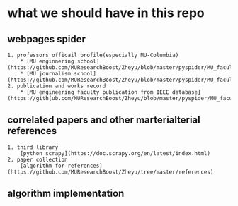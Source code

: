 # what we should have in this repo

## webpages spider 
	1. professors officail profile(especially MU-Columbia)
		* [MU enginnering school](https://github.com/MUResearchBoost/Zheyu/blob/master/pyspider/MU_faculty/MU_faculty/spiders/engineering_faculty.py)
		* [MU journalism school](https://github.com/MUResearchBoost/Zheyu/blob/master/pyspider/MU_faculty/MU_faculty/spiders/journalism_faculty.py)
	2. publication and works record
		* [MU engineering_faculty publication from IEEE database](https://gith[ub.com/MUResearchBoost/Zheyu/blob/master/pyspider/MU_faculty/MU_faculty/spiders/IEEESpider.py)
## correlated papers and other marterialterial references
	1. third library
		[python scrapy](https://doc.scrapy.org/en/latest/index.html) 
	2. paper collection
		[algorithm for references](https://github.com/MUResearchBoost/Zheyu/tree/master/references)
## algorithm implementation
